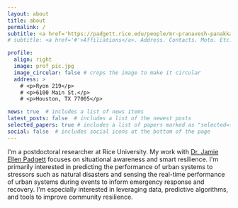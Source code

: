 ```yaml
---
layout: about
title: about
permalink: /
subtitle: <a href='https://padgett.rice.edu/people/mr-pranavesh-panakkal'>Rice University</a>
# subtitle: <a href='#'>Affiliations</a>. Address. Contacts. Moto. Etc.

profile:
  align: right
  image: prof_pic.jpg
  image_circular: false # crops the image to make it circular
  address: >
    # <p>Ryon 219</p>
    # <p>6100 Main St.</p>
    # <p>Houston, TX 77005</p>

news: true  # includes a list of news items
latest_posts: false  # includes a list of the newest posts
selected_papers: true # includes a list of papers marked as "selected={true}"
social: false  # includes social icons at the bottom of the page
---
```

I'm a postdoctoral researcher at Rice University. My work with [Dr. Jamie Ellen Padgett](https://padgett.rice.edu) focuses on situational awareness and smart resilience. I'm primarily interested in predicting the performance of urban systems to stressors such as natural disasters and sensing the real-time performance of urban systems during events to inform emergency response and recovery. I'm especially interested in leveraging data, predictive algorithms, and tools to improve community resilience.